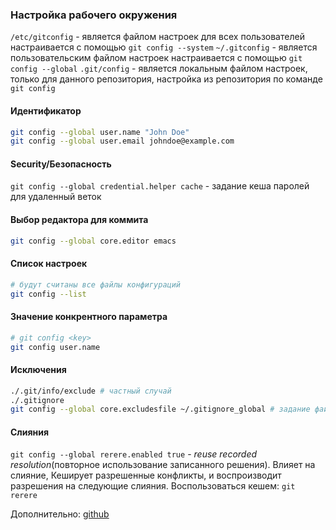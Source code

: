 ### Настройка рабочего окружения

`/etc/gitconfig` - является файлом настроек для всех пользователей настраивается с помощью `git config --system`
`~/.gitconfig` - является пользовательским файлом настроек настраивается с помощью `git config --global`
`.git/config` - является локальным файлом настроек, только для данного репозитория, настройка из репозитория по команде `git config`

#### Идентификатор

```sh
git config --global user.name "John Doe"
git config --global user.email johndoe@example.com
```

#### Security/Безопасность

`git config --global credential.helper cache` - задание кеша паролей для удаленный веток

#### Выбор редактора для коммита

```sh
git config --global core.editor emacs
```

#### Список настроек

```sh
# будут считаны все файлы конфигураций
git config --list
```

#### Значение конкрентного параметра

```sh
# git config <key>
git config user.name
```

#### Исключения

```sh
./.git/info/exclude # частный случай
./.gitignore
git config --global core.excludesfile ~/.gitignore_global # задание файла gitignore
```

#### Слияния

`git config --global rerere.enabled true` - _reuse recorded resolution_(повторное использование записанного решения). Влияет на слияние, Кеширует разрешенные конфликты, и воспроизводит разрешения на следующие слияния. Воспользоваться кешем: `git rerere`

Дополнительно: [github](https://github.com/github/gitignore)
